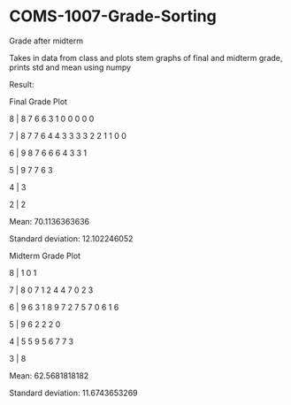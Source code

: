 # COMS-1007-Grade-Sorting
Grade after midterm


Takes in data from class and plots stem graphs of final and midterm grade, prints std and mean using numpy

Result:

Final Grade Plot

8 | 8 7 6 6 3 1 0 0 0 0 0

7 | 8 7 7 6 4 4 3 3 3 3 2 2 1 1 0 0

6 | 9 8 7 6 6 6 4 3 3 1

5 | 9 7 7 6 3

4 | 3

2 | 2

Mean: 70.1136363636

Standard deviation: 12.102246052

Midterm Grade Plot

8 | 1 0 1

7 | 8 0 7 1 2 4 4 7 0 2 3

6 | 9 6 3 1 8 9 7 2 7 5 7 0 6 1 6

5 | 9 6 2 2 2 0

4 | 5 5 9 5 6 7 7 3

3 | 8

Mean: 62.5681818182

Standard deviation: 11.6743653269